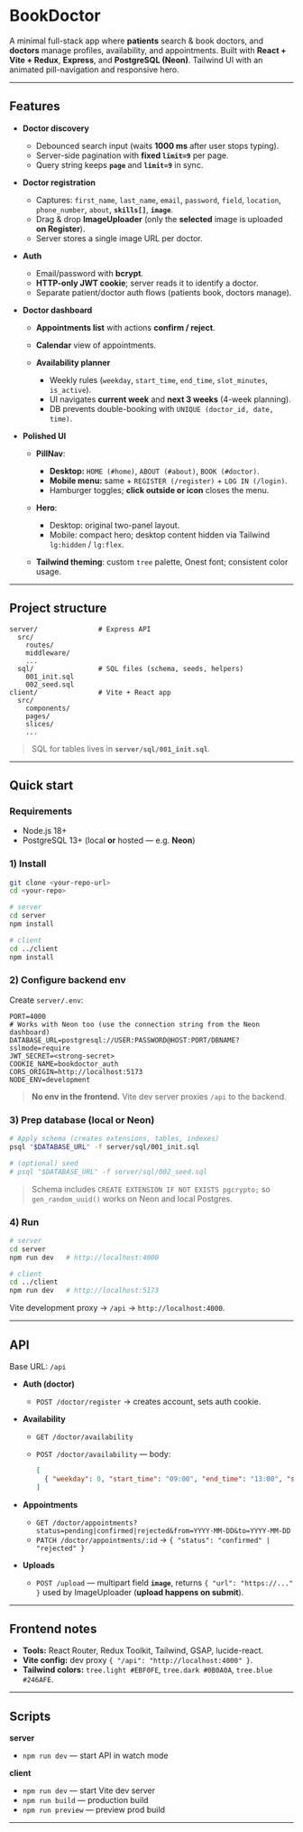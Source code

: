 # BookDoctor

A minimal full-stack app where **patients** search & book doctors, and **doctors** manage profiles, availability, and appointments. Built with **React + Vite + Redux**, **Express**, and **PostgreSQL (Neon)**. Tailwind UI with an animated pill-navigation and responsive hero.

---

## Features

* **Doctor discovery**

  * Debounced search input (waits **1000 ms** after user stops typing).
  * Server-side pagination with **fixed `limit=9`** per page.
  * Query string keeps **`page`** and **`limit=9`** in sync.

* **Doctor registration**

  * Captures: `first_name`, `last_name`, `email`, `password`, `field`, `location`, `phone_number`, `about`, **`skills[]`**, **`image`**.
  * Drag & drop **ImageUploader** (only the **selected** image is uploaded **on Register**).
  * Server stores a single image URL per doctor.

* **Auth**

  * Email/password with **bcrypt**.
  * **HTTP-only JWT cookie**; server reads it to identify a doctor.
  * Separate patient/doctor auth flows (patients book, doctors manage).

* **Doctor dashboard**

  * **Appointments list** with actions **confirm / reject**.
  * **Calendar** view of appointments.
  * **Availability planner**

    * Weekly rules (`weekday`, `start_time`, `end_time`, `slot_minutes`, `is_active`).
    * UI navigates **current week** and **next 3 weeks** (4-week planning).
    * DB prevents double-booking with `UNIQUE (doctor_id, date, time)`.

* **Polished UI**

  * **PillNav**:

    * **Desktop:** `HOME (#home)`, `ABOUT (#about)`, `BOOK (#doctor)`.
    * **Mobile menu:** same + `REGISTER (/register)` + `LOG IN (/login)`.
    * Hamburger toggles; **click outside or icon** closes the menu.
  * **Hero**:

    * Desktop: original two-panel layout.
    * Mobile: compact hero; desktop content hidden via Tailwind `lg:hidden` / `lg:flex`.
  * **Tailwind theming**: custom `tree` palette, Onest font; consistent color usage.

---

## Project structure

```
server/               # Express API
  src/
    routes/
    middleware/
    ...
  sql/                # SQL files (schema, seeds, helpers)
    001_init.sql
    002_seed.sql
client/               # Vite + React app
  src/
    components/
    pages/
    slices/
    ...
```

> SQL for tables lives in **`server/sql/001_init.sql`**.

---

## Quick start

### Requirements

* Node.js 18+
* PostgreSQL 13+ (local **or** hosted — e.g. **Neon**)

### 1) Install

```bash
git clone <your-repo-url>
cd <your-repo>

# server
cd server
npm install

# client
cd ../client
npm install
```

### 2) Configure backend env

Create `server/.env`:

```
PORT=4000
# Works with Neon too (use the connection string from the Neon dashboard)
DATABASE_URL=postgresql://USER:PASSWORD@HOST:PORT/DBNAME?sslmode=require
JWT_SECRET=<strong-secret>
COOKIE_NAME=bookdoctor_auth
CORS_ORIGIN=http://localhost:5173
NODE_ENV=development
```

> **No env in the frontend.** Vite dev server proxies `/api` to the backend.

### 3) Prep database (local or Neon)

```bash
# Apply schema (creates extensions, tables, indexes)
psql "$DATABASE_URL" -f server/sql/001_init.sql

# (optional) seed
# psql "$DATABASE_URL" -f server/sql/002_seed.sql
```

> Schema includes `CREATE EXTENSION IF NOT EXISTS pgcrypto;` so `gen_random_uuid()` works on Neon and local Postgres.

### 4) Run

```bash
# server
cd server
npm run dev   # http://localhost:4000

# client
cd ../client
npm run dev   # http://localhost:5173
```

Vite development proxy → `/api` → `http://localhost:4000`.

---

## API

Base URL: `/api`

* **Auth (doctor)**

  * `POST /doctor/register` → creates account, sets auth cookie.

* **Availability**

  * `GET /doctor/availability`
  * `POST /doctor/availability` — body:

    ```json
    [
      { "weekday": 0, "start_time": "09:00", "end_time": "13:00", "slot_minutes": 30, "is_active": true }
    ]
    ```

* **Appointments**

  * `GET /doctor/appointments?status=pending|confirmed|rejected&from=YYYY-MM-DD&to=YYYY-MM-DD`
  * `PATCH /doctor/appointments/:id` → `{ "status": "confirmed" | "rejected" }`

* **Uploads**

  * `POST /upload` — multipart field **`image`**, returns `{ "url": "https://..." }` used by ImageUploader (**upload happens on submit**).

---

## Frontend notes

* **Tools:** React Router, Redux Toolkit, Tailwind, GSAP, lucide-react.
* **Vite config:** dev proxy `{ "/api": "http://localhost:4000" }`.
* **Tailwind colors:** `tree.light #EBF0FE`, `tree.dark #0B0A0A`, `tree.blue #246AFE`.

---

## Scripts

**server**

* `npm run dev` — start API in watch mode

**client**

* `npm run dev` — start Vite dev server
* `npm run build` — production build
* `npm run preview` — preview prod build

---

